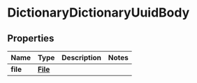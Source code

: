 # DictionaryDictionaryUuidBody

## Properties
Name | Type | Description | Notes
------------ | ------------- | ------------- | -------------
**file** | [**File**](File.md) |  | 
